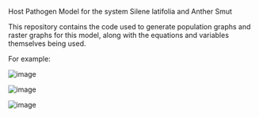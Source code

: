 Host Pathogen Model for the system Silene latifolia and Anther Smut

This repository contains the code used to generate population graphs and raster graphs for this model, along with the equations and variables themselves being used.

For example:

![image](https://github.com/user-attachments/assets/b5abef7a-3445-481b-a6ac-7f4087dcba5f)

![image](https://github.com/user-attachments/assets/42e6e2de-c8ee-4aac-a2c3-198c6b7929e4)

![image](https://github.com/user-attachments/assets/c600c7f1-e025-4518-b345-095b42c30ae9)
